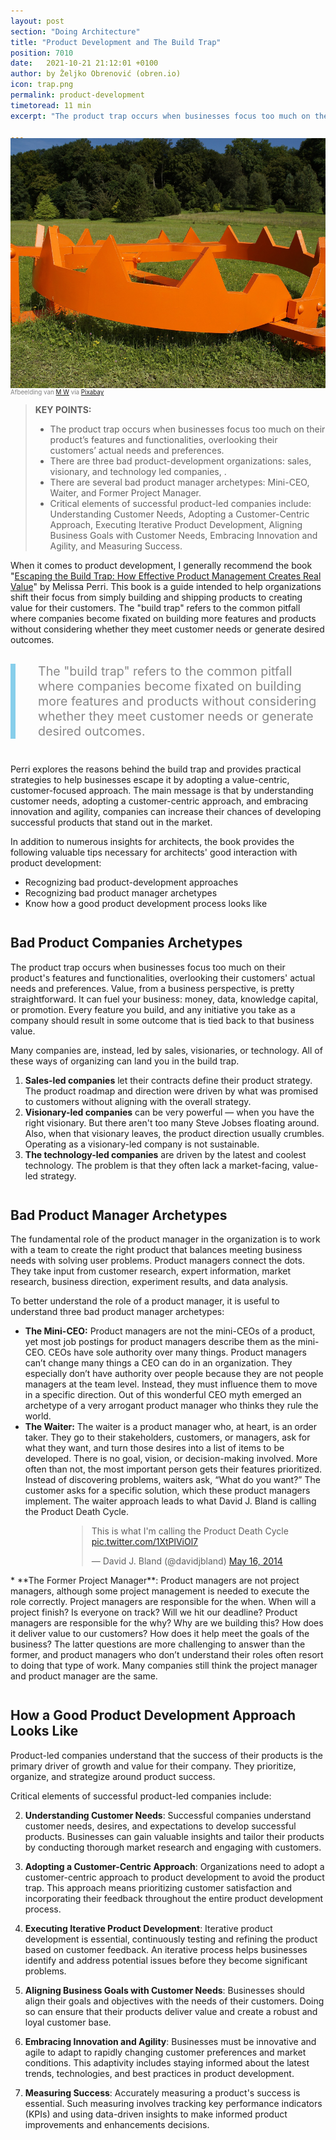 ```yaml
---
layout: post
section: "Doing Architecture"
title: "Product Development and The Build Trap"
position: 7010
date:   2021-10-21 21:12:01 +0100
author: by Željko Obrenović (obren.io)
icon: trap.png
permalink: product-development
timetoread: 11 min
excerpt: "The product trap occurs when businesses focus too much on their product’s features and functionalities, overlooking their customers’ actual needs and preferences. There are three bad product-development organizations: sales, visionary, and technology led companies. There are several bad product manager archetypes: Mini-CEO, Waiter, and Former Project Manager. Critical elements of successful product-led companies include: Understanding Customer Needs, Adopting a Customer-Centric Approach, Executing Iterative Product Development, Aligning Business Goals with Customer Needs, Embracing Innovation and Agility, and Measuring Success."

---
```


<img style="margin-top: -20px; width: 100%; height: 400px; object-fit: cover" 
     src="assets/images/arch/bear-trap-413397_1920.jpg">
<div style="font-size: 70%; margin-top: -16px; color: grey; margin-bottom: 12px">
Afbeelding van <a href="https://pixabay.com/nl/users/efraimstochter-12351/?utm_source=link-attribution&amp;utm_medium=referral&amp;utm_campaign=image&amp;utm_content=413397">M W</a> via <a href="https://pixabay.com/nl//?utm_source=link-attribution&amp;utm_medium=referral&amp;utm_campaign=image&amp;utm_content=413397">Pixabay</a>
</div>
<style>
 .quote {
     border-left: 8px solid skyblue;
     padding-left: 36px;
     margin-top: 30px;
     margin-bottom: 40px;
     font-size: 140%;
     font-style: normal;
     color:#888;
 }
    @media only screen and (max-width: 768px) {
        [class="quote"] {
            display: none;
        }
    }
</style>

> **KEY POINTS:**
> * The product trap occurs when businesses focus too much on their product’s features and functionalities, overlooking their customers’ actual needs and preferences.
> * There are three bad product-development organizations: sales, visionary, and technology led companies, .
> * There are several bad product manager archetypes: Mini-CEO, Waiter, and Former Project Manager.
> * Critical elements of successful product-led companies include: Understanding Customer Needs, Adopting a Customer-Centric Approach, Executing Iterative Product Development, Aligning Business Goals with Customer Needs, Embracing Innovation and Agility, and Measuring Success.

<style>
    h2 {
        margin-top: 42px;    
    }
</style>

When it comes to product development, I generally recommend the book "[Escaping the Build Trap: How Effective Product Management Creates Real Value](https://www.goodreads.com/book/show/42611483-escaping-the-build-trap)" by Melissa Perri. This book is a guide intended to help organizations shift their focus from simply building and shipping products to creating value for their customers. The "build trap" refers to the common pitfall where companies become fixated on building more features and products without considering whether they meet customer needs or generate desired outcomes.

<div class="quote">
The "build trap" refers to the common pitfall where companies become fixated on building more features and products without considering whether they meet customer needs or generate desired outcomes.
</div>

Perri explores the reasons behind the build trap and provides practical strategies to help businesses escape it by adopting a value-centric, customer-focused approach. The main message is that by understanding customer needs, adopting a customer-centric approach, and embracing innovation and agility, companies can increase their chances of developing successful products that stand out in the market.

In addition to numerous insights for architects, the book provides the following valuable tips necessary for architects' good interaction with product development:
* Recognizing bad product-development approaches
* Recognizing bad product manager archetypes
* Know how a good product development process looks like

## Bad Product Companies Archetypes

The product trap occurs when businesses focus too much on their product's features and functionalities, overlooking their customers' actual needs and preferences. Value, from a business perspective, is pretty straightforward. It can fuel your business: money, data, knowledge capital, or promotion. Every feature you build, and any initiative you take as a company should result in some outcome that is tied back to that business value.

Many companies are, instead, led by sales, visionaries, or technology. All of these ways of organizing can land you in the build trap.

1. **Sales-led companies** let their contracts define their product strategy. The product roadmap and direction were driven by what was promised to customers without aligning with the overall strategy.
2. **Visionary-led companies** can be very powerful — when you have the right visionary. But there aren't too many Steve Jobses floating around. Also, when that visionary leaves, the product direction usually crumbles. Operating as a visionary-led company is not sustainable.
3. **The technology-led companies** are driven by the latest and coolest technology. The problem is that they often lack a market-facing, value-led strategy.

## Bad Product Manager Archetypes

The fundamental role of the product manager in the organization is to work with a team to create the right product that balances meeting business needs with solving user problems. Product managers connect the dots. They take input from customer research, expert information, market research, business direction, experiment results, and data analysis.

To better understand the role of a product manager, it is useful to understand three bad product manager archetypes:

* **The Mini-CEO:** Product managers are not the mini-CEOs of a product, yet most job postings for product managers describe them as the mini-CEO. CEOs have sole authority over many things. Product managers can’t change many things a CEO can do in an organization. They especially don’t have authority over people because they are not people managers at the team level. Instead, they must influence them to move in a specific direction. Out of this wonderful CEO myth emerged an archetype of a very arrogant product manager who thinks they rule the world.
* **The Waiter:** The waiter is a product manager who, at heart, is an order taker. They go to their stakeholders, customers, or managers, ask for what they want, and turn those desires into a list of items to be developed. There is no goal, vision, or decision-making involved. More often than not, the most important person gets their features prioritized. Instead of discovering problems, waiters ask, “What do you want?” The customer asks for a specific solution, which these product managers implement. The waiter approach leads to what David J. Bland is calling the Product Death Cycle.
<div style="padding-left: 90px">
<blockquote class="twitter-tweet"><p lang="en" dir="ltr">This is what I&#39;m calling the Product Death Cycle <a href="http://t.co/1XtPlViOl7">pic.twitter.com/1XtPlViOl7</a></p>&mdash; David J. Bland (@davidjbland) <a href="https://twitter.com/davidjbland/status/467096015318036480?ref_src=twsrc%5Etfw">May 16, 2014</a></blockquote> <script async src="https://platform.twitter.com/widgets.js" charset="utf-8"></script>
</div>
* **The Former Project Manager**: Product managers are not project managers, although some project management is needed to execute the role correctly. Project managers are responsible for the when. When will a project finish? Is everyone on track? Will we hit our deadline? Product managers are responsible for the why? Why are we building this? How does it deliver value to our customers? How does it help meet the goals of the business? The latter questions are more challenging to answer than the former, and product managers who don’t understand their roles often resort to doing that type of work. Many companies still think the project manager and product manager are the same. 



## How a Good Product Development Approach Looks Like

Product-led companies understand that the success of their products is the primary driver of growth and value for their company. They prioritize, organize, and strategize around product success. 

Critical elements of successful product-led companies include:

2. **Understanding Customer Needs**: Successful companies understand customer needs, desires, and expectations to develop successful products. Businesses can gain valuable insights and tailor their products by conducting thorough market research and engaging with customers.

3. **Adopting a Customer-Centric Approach**: Organizations need to adopt a customer-centric approach to product development to avoid the product trap. This approach means prioritizing customer satisfaction and incorporating their feedback throughout the entire product development process.

4. **Executing Iterative Product Development**: Iterative product development is essential, continuously testing and refining the product based on customer feedback. An iterative process helps businesses identify and address potential issues before they become significant problems.

5. **Aligning Business Goals with Customer Needs**: Businesses should align their goals and objectives with the needs of their customers. Doing so can ensure that their products deliver value and create a robust and loyal customer base.

6. **Embracing Innovation and Agility**: Businesses must be innovative and agile to adapt to rapidly changing customer preferences and market conditions. This adaptivity includes staying informed about the latest trends, technologies, and best practices in product development.

7. **Measuring Success**: Accurately measuring a product's success is essential. Such measuring involves tracking key performance indicators (KPIs) and using data-driven insights to make informed product improvements and enhancements decisions.

